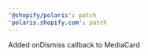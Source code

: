 ```yaml
---
'@shopify/polaris': patch
'polaris.shopify.com': patch
---
```


Added onDismiss callback to MediaCard

